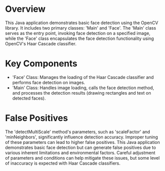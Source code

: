 # Overview
This Java application demonstrates basic face detection using the OpenCV library. It includes two primary classes: 'Main' and 'Face'. The 'Main' class serves as the entry point, invoking face detection on a specified image, while the 'Face' class encapsulates the face detection functionality using OpenCV's Haar Cascade classifier.

# Key Components
- 'Face' Class: Manages the loading of the Haar Cascade classifier and performs face detection on images.
- 'Main' Class: Handles image loading, calls the face detection method, and processes the detection results (drawing rectangles and text on detected faces).

# False Positives
The 'detectMultiScale' method's parameters, such as 'scaleFactor' and 'minNeighbors', significantly influence detection accuracy. Improper tuning of these parameters can lead to higher false positives. This Java application demonstrates basic face detection but can generate false positives due to various inherent limitations and environmental factors. Careful adjustment of parameters and conditions can help mitigate these issues, but some level of inaccuracy is expected with Haar Cascade classifiers.
